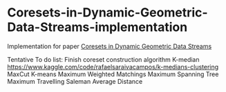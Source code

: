 # Coresets-in-Dynamic-Geometric-Data-Streams-implementation
Implementation for paper [Coresets in Dynamic Geometric Data Streams](https://dl.acm.org/doi/10.1145/1060590.1060622)

Tentative To do list:
Finish coreset construction algorithm
K-median https://www.kaggle.com/code/rafaelsaraivacampos/k-medians-clustering
MaxCut
K-means
Maximum Weighted Matchings
Maximum Spanning Tree
Maximum Travelling Saleman
Average Distance
